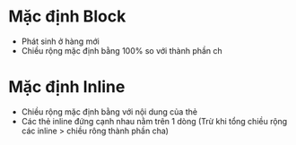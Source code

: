 # Mặc định Block

-   Phát sinh ở hàng mới
-   Chiều rộng mặc định bằng 100% so với thành phần ch

# Mặc định Inline

-   Chiều rộng mặc định bằng với nội dung của thẻ
-   Các thẻ inline đứng cạnh nhau nằm trên 1 dòng (Trừ khi tổng chiều rộng các inline > chiều rông thành phần cha)
